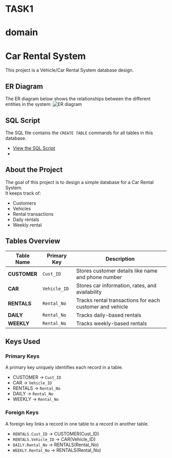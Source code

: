 # TASK1

# domain
# Car Rental System
This project is a Vehicle/Car Rental System database design.  

## ER Diagram
The ER diagram below shows the relationships between the different entities in the system:
![ER diagram](https://github.com/user-attachments/assets/9158fefe-6e4a-4d69-bbd5-e94bd4fd5320)

## SQL Script
The SQL file contains the `CREATE TABLE` commands for all tables in this database.
- [View the SQL Script](car_rental.sql)
- 
## About the Project
The goal of this project is to design a simple database for a Car Rental System.  
It keeps track of:
- Customers
- Vehicles
- Rental transactions
- Daily rentals
- Weekly rental
  
## Tables Overview
| Table Name | Primary Key | Description |
|------------|------------|-------------|
| **CUSTOMER** | `Cust_ID` | Stores customer details like name and phone number |
| **CAR** | `Vehicle_ID` | Stores car information, rates, and availability |
| **RENTALS** | `Rental_No` | Tracks rental transactions for each customer and vehicle |
| **DAILY** | `Rental_No` | Tracks daily-based rentals |
| **WEEKLY** | `Rental_No` | Tracks weekly-based rentals |

## Keys Used

### Primary Keys
A primary key uniquely identifies each record in a table.
- CUSTOMER → `Cust_ID`
- CAR → `Vehicle_ID`
- RENTALS → `Rental_No`
- DAILY → `Rental_No`
- WEEKLY → `Rental_No`

### Foreign Keys
A foreign key links a record in one table to a record in another table.
- `RENTALS.Cust_ID` → CUSTOMER(Cust_ID)
- `RENTALS.Vehicle_ID` → CAR(Vehicle_ID)
- `DAILY.Rental_No` → RENTALS(Rental_No)
- `WEEKLY.Rental_No` → RENTALS(Rental_No)

